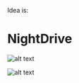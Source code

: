 Idea is:
# NightDrive

<p align="center">
  
  ![alt text](https://media1.tenor.com/images/c7221e8c540690fa8beb617f4e5ff999/tenor.gif?itemid=12636128)
  
  ![alt text](https://i.pinimg.com/originals/e1/70/f4/e170f49b85996b4f87c0eef4a8309e66.gif)

</p>
